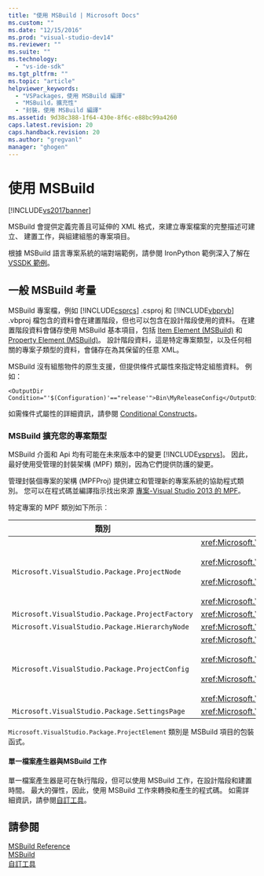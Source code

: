```yaml
---
title: "使用 MSBuild | Microsoft Docs"
ms.custom: ""
ms.date: "12/15/2016"
ms.prod: "visual-studio-dev14"
ms.reviewer: ""
ms.suite: ""
ms.technology: 
  - "vs-ide-sdk"
ms.tgt_pltfrm: ""
ms.topic: "article"
helpviewer_keywords: 
  - "VSPackages，使用 MSBuild 編譯"
  - "MSBuild，擴充性"
  - "封裝，使用 MSBuild 編譯"
ms.assetid: 9d38c388-1f64-430e-8f6c-e88bc99a4260
caps.latest.revision: 20
caps.handback.revision: 20
ms.author: "gregvanl"
manager: "ghogen"
---
```

# 使用 MSBuild
[!INCLUDE[vs2017banner](../../code-quality/includes/vs2017banner.md)]

MSBuild 會提供定義完善且可延伸的 XML 格式，來建立專案檔案的完整描述可建立、 建置工作，與組建組態的專案項目。  
  
 根據 MSBuild 語言專案系統的端對端範例，請參閱 IronPython 範例深入了解在[VSSDK 範例](../../misc/vssdk-samples.md)。  
  
## 一般 MSBuild 考量  
 MSBuild 專案檔，例如 [!INCLUDE[csprcs](../../data-tools/includes/csprcs_md.md)] .csproj 和 [!INCLUDE[vbprvb](../../code-quality/includes/vbprvb_md.md)] .vbproj 檔包含的資料會在建置階段，但也可以包含在設計階段使用的資料。 在建置階段資料會儲存使用 MSBuild 基本項目，包括 [Item Element \(MSBuild\)](../../msbuild/item-element-msbuild.md) 和 [Property Element \(MSBuild\)](../../msbuild/property-element-msbuild.md)。 設計階段資料，這是特定專案類型，以及任何相關的專案子類型的資料，會儲存在為其保留的任意 XML。  
  
 MSBuild 沒有組態物件的原生支援，但提供條件式屬性來指定特定組態資料。 例如：  
  
```  
<OutputDir Condition="'$(Configuration)'=="release'">Bin\MyReleaseConfig</OutputDir>  
```  
  
 如需條件式屬性的詳細資訊，請參閱 [Conditional Constructs](../../msbuild/msbuild-conditional-constructs.md)。  
  
### MSBuild 擴充您的專案類型  
 MSBuild 介面和 Api 均有可能在未來版本中的變更 [!INCLUDE[vsprvs](../../code-quality/includes/vsprvs_md.md)]。 因此，最好使用受管理的封裝架構 \(MPF\) 類別，因為它們提供防護的變更。  
  
 管理封裝個專案的架構 \(MPFProj\) 提供建立和管理新的專案系統的協助程式類別。 您可以在程式碼並編譯指示找出來源 [專案\-Visual Studio 2013 的 MPF](http://mpfproj12.codeplex.com/)。  
  
 特定專案的 MPF 類別如下所示︰  
  
|類別|實作|  
|--------|--------|  
|`Microsoft.VisualStudio.Package.ProjectNode`|<xref:Microsoft.VisualStudio.Shell.Interop.IVsProject3><br /><br /> <xref:Microsoft.VisualStudio.Shell.Interop.IVsCfgProvider2><br /><br /> <xref:Microsoft.VisualStudio.Shell.Interop.IPersistFileFormat><br /><br /> <xref:Microsoft.VisualStudio.Shell.Interop.IVsSolutionEvents>|  
|`Microsoft.VisualStudio.Package.ProjectFactory`|<xref:Microsoft.VisualStudio.Shell.Interop.IVsProjectFactory>|  
|`Microsoft.VisualStudio.Package.HierarchyNode`|<xref:Microsoft.VisualStudio.Shell.Interop.IVsHierarchy>|  
|`Microsoft.VisualStudio.Package.ProjectConfig`|<xref:Microsoft.VisualStudio.Shell.Interop.IVsCfg><br /><br /> <xref:Microsoft.VisualStudio.Shell.Interop.IVsProjectCfg><br /><br /> <xref:Microsoft.VisualStudio.Shell.Interop.IVsBuildableProjectCfg><br /><br /> <xref:Microsoft.VisualStudio.Shell.Interop.IVsDebuggableProjectCfg>|  
|`Microsoft.VisualStudio.Package.SettingsPage`|<xref:Microsoft.VisualStudio.OLE.Interop.IPropertyPageSite>|  
  
 `Microsoft.VisualStudio.Package.ProjectElement` 類別是 MSBuild 項目的包裝函式。  
  
#### 單一檔案產生器與MSBuild 工作  
 單一檔案產生器是可在執行階段，但可以使用 MSBuild 工作，在設計階段和建置時間。 最大的彈性，因此，使用 MSBuild 工作來轉換和產生的程式碼。 如需詳細資訊，請參閱[自訂工具](../../extensibility/internals/custom-tools.md)。  
  
## 請參閱  
 [MSBuild Reference](../../msbuild/msbuild-reference.md)   
 [MSBuild](http://msdn.microsoft.com/zh-tw/7c49aba1-ee6c-47d8-9de1-6f29a906e20b)   
 [自訂工具](../../extensibility/internals/custom-tools.md)